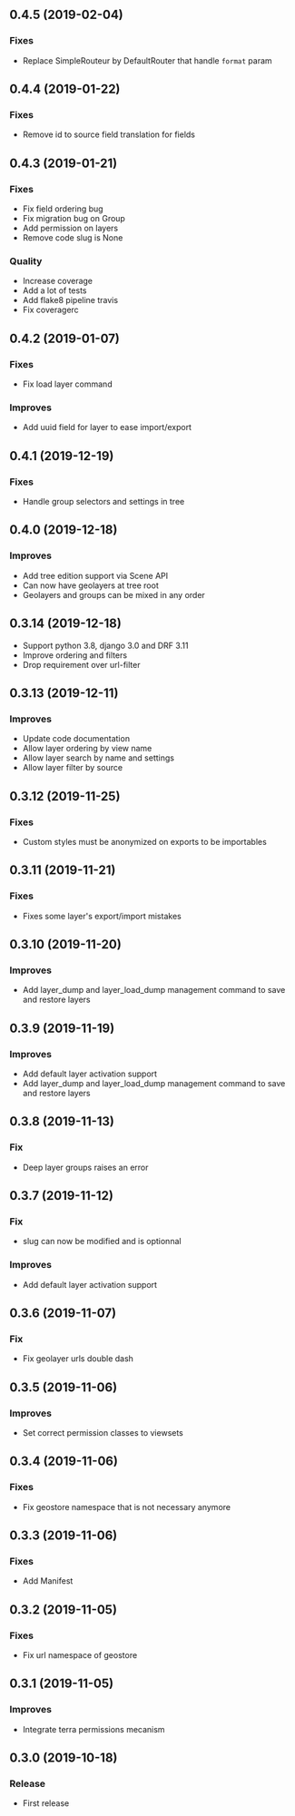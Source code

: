 0.4.5      (2019-02-04)
-----------------------

### Fixes

* Replace SimpleRouteur by DefaultRouter that handle `format` param

0.4.4      (2019-01-22)
-----------------------

### Fixes

* Remove id to source field translation for fields

0.4.3      (2019-01-21)
-----------------------

### Fixes

* Fix field ordering bug
* Fix migration bug on Group
* Add permission on layers
* Remove code slug is None

### Quality

* Increase coverage
* Add a lot of tests
* Add flake8 pipeline travis
* Fix coveragerc

0.4.2      (2019-01-07)
-----------------------

### Fixes

* Fix load layer command

### Improves

* Add uuid field for layer to ease import/export

0.4.1      (2019-12-19)
-----------------------

### Fixes

* Handle group selectors and settings in tree

0.4.0      (2019-12-18)
-----------------------

### Improves

* Add tree edition support via Scene API
* Can now have geolayers at tree root
* Geolayers and groups can be mixed in any order


0.3.14     (2019-12-18)
-----------------------

* Support python 3.8, django 3.0 and DRF 3.11
* Improve ordering and filters
* Drop requirement over url-filter


0.3.13      (2019-12-11)
-----------------------

### Improves

* Update code documentation
* Allow layer ordering by view name
* Allow layer search by name and settings
* Allow layer filter by source

0.3.12      (2019-11-25)
-----------------------

### Fixes

* Custom styles must be anonymized on exports to be importables

0.3.11      (2019-11-21)
-----------------------

### Fixes

* Fixes some layer's export/import mistakes

0.3.10      (2019-11-20)
-----------------------

### Improves

* Add layer_dump and layer_load_dump management command to save and restore layers

0.3.9      (2019-11-19)
-----------------------

### Improves

* Add default layer activation support
* Add layer_dump and layer_load_dump management command to save and restore layers

0.3.8      (2019-11-13)
-----------------------

### Fix

* Deep layer groups raises an error

0.3.7      (2019-11-12)
-----------------------

### Fix

* slug can now be modified and is optionnal

### Improves

* Add default layer activation support

0.3.6      (2019-11-07)
-----------------------

### Fix

* Fix geolayer urls double dash

0.3.5      (2019-11-06)
-----------------------

### Improves

* Set correct permission classes to viewsets

0.3.4      (2019-11-06)
-----------------------

### Fixes

* Fix geostore namespace that is not necessary anymore

0.3.3      (2019-11-06)
-----------------------

### Fixes

* Add Manifest

0.3.2      (2019-11-05)
-----------------------

### Fixes

* Fix url namespace of geostore

0.3.1      (2019-11-05)
-----------------------

### Improves

* Integrate terra permissions mecanism

0.3.0      (2019-10-18)
-----------------------

### Release

* First release
